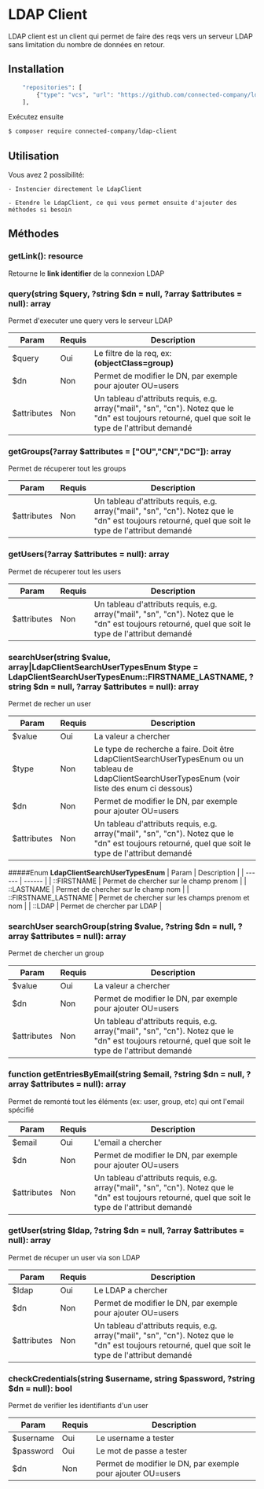 # LDAP Client

LDAP client est un client qui permet de faire des reqs vers un serveur LDAP sans limitation du nombre de données en retour.

## Installation

```bash
    "repositories": [
        {"type": "vcs", "url": "https://github.com/connected-company/ldap-client"}
    ],
```

Exécutez ensuite
```bash
$ composer require connected-company/ldap-client
```

## Utilisation
Vous avez 2 possibilité:

    - Instencier directement le LdapClient
    
    - Etendre le LdapClient, ce qui vous permet ensuite d'ajouter des méthodes si besoin
    
## Méthodes

### getLink(): resource
Retourne le **link identifier** de la connexion LDAP

### query(string $query, ?string $dn = null, ?array $attributes = null): array
Permet d'executer une query vers le serveur LDAP

| Param | Requis | Description |
| ------ | ------ | ------ |
| $query | Oui | Le filtre de la req, ex: **(objectClass=group)**|
| $dn | Non | Permet de modifier le DN, par exemple pour ajouter OU=users|
| $attributes | Non | Un tableau d'attributs requis, e.g. array("mail", "sn", "cn"). Notez que le "dn" est toujours retourné, quel que soit le type de l'attribut demandé|

### getGroups(?array $attributes = ["OU","CN","DC"]): array
Permet de récuperer tout les groups

| Param | Requis | Description |
| ------ | ------ | ------ |
| $attributes | Non | Un tableau d'attributs requis, e.g. array("mail", "sn", "cn"). Notez que le "dn" est toujours retourné, quel que soit le type de l'attribut demandé|

### getUsers(?array $attributes = null): array
Permet de récuperer tout les users

| Param | Requis | Description |
| ------ | ------ | ------ |
| $attributes | Non | Un tableau d'attributs requis, e.g. array("mail", "sn", "cn"). Notez que le "dn" est toujours retourné, quel que soit le type de l'attribut demandé|

### searchUser(string $value, array|LdapClientSearchUserTypesEnum $type = LdapClientSearchUserTypesEnum::FIRSTNAME_LASTNAME, ?string $dn = null, ?array $attributes = null): array
Permet de recher un user

| Param | Requis | Description |
| ------ | ------ | ------ |
| $value | Oui | La valeur a chercher |
| $type | Non | Le type de recherche a faire. Doit être LdapClientSearchUserTypesEnum ou un tableau de LdapClientSearchUserTypesEnum (voir liste des enum ci dessous) |
| $dn | Non | Permet de modifier le DN, par exemple pour ajouter OU=users|
| $attributes | Non | Un tableau d'attributs requis, e.g. array("mail", "sn", "cn"). Notez que le "dn" est toujours retourné, quel que soit le type de l'attribut demandé|

#####Enum **LdapClientSearchUserTypesEnum**
| Param  | Description |
| ------ | ------ |
| ::FIRSTNAME | Permet de chercher sur le champ prenom | 
| ::LASTNAME | Permet de chercher sur le champ nom | 
| ::FIRSTNAME_LASTNAME | Permet de chercher sur les champs prenom et nom |
| ::LDAP | Permet de chercher par LDAP |


### searchUser searchGroup(string $value, ?string $dn = null, ?array $attributes = null): array
Permet de chercher un group

| Param | Requis | Description |
| ------ | ------ | ------ |
| $value | Oui | La valeur a chercher |
| $dn | Non | Permet de modifier le DN, par exemple pour ajouter OU=users|
| $attributes | Non | Un tableau d'attributs requis, e.g. array("mail", "sn", "cn"). Notez que le "dn" est toujours retourné, quel que soit le type de l'attribut demandé|

### function getEntriesByEmail(string $email, ?string $dn = null, ?array $attributes = null): array
Permet de remonté tout les éléments (ex: user, group, etc) qui ont l'email spécifié

| Param | Requis | Description |
| ------ | ------ | ------ |
| $email | Oui | L'email a chercher |
| $dn | Non | Permet de modifier le DN, par exemple pour ajouter OU=users|
| $attributes | Non | Un tableau d'attributs requis, e.g. array("mail", "sn", "cn"). Notez que le "dn" est toujours retourné, quel que soit le type de l'attribut demandé|

### getUser(string $ldap, ?string $dn = null, ?array $attributes = null): array
Permet de récuper un user via son LDAP

| Param | Requis | Description |
| ------ | ------ | ------ |
| $ldap | Oui | Le LDAP a chercher |
| $dn | Non | Permet de modifier le DN, par exemple pour ajouter OU=users|
| $attributes | Non | Un tableau d'attributs requis, e.g. array("mail", "sn", "cn"). Notez que le "dn" est toujours retourné, quel que soit le type de l'attribut demandé|

### checkCredentials(string $username, string $password, ?string $dn = null): bool
Permet de verifier les identifiants d'un user

| Param | Requis | Description |
| ------ | ------ | ------ |
| $username | Oui | Le username a tester |
| $password | Oui | Le mot de passe a tester |
| $dn | Non | Permet de modifier le DN, par exemple pour ajouter OU=users|